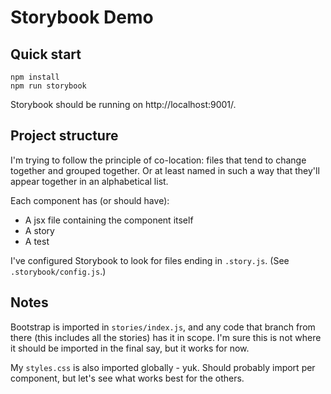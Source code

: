 # Storybook Demo

## Quick start

```
npm install
npm run storybook
```

Storybook should be running on http://localhost:9001/.


## Project structure

I'm trying to follow the principle of co-location: files that tend to change together and grouped together. Or at least named in such a way that they'll appear together in an alphabetical list.

Each component has (or should have):
- A jsx file containing the component itself
- A story
- A test

I've configured Storybook to look for files ending in `.story.js`. (See `.storybook/config.js`.)


## Notes
Bootstrap is imported in `stories/index.js`, and any code that branch from there (this includes all the stories) has it in scope. I'm sure this is not where it should be imported in the final say, but it works for now.

My `styles.css` is also imported globally - yuk. Should probably import per component, but let's see what works best for the others.
